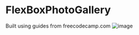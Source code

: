 # FlexBoxPhotoGallery
Built using guides from freecodecamp.com
![image](https://github.com/Chiippss/FlexBoxPhotoGallery/assets/163165280/a7105ea2-67f4-467b-98d7-7b7a37a37be7)
